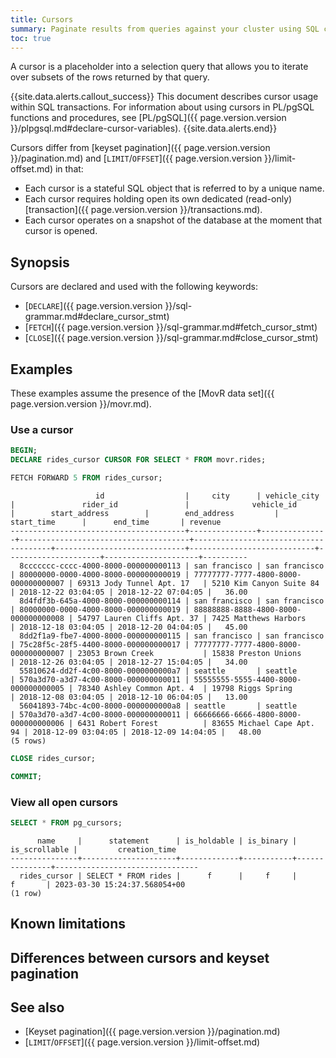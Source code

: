 ```yaml
---
title: Cursors
summary: Paginate results from queries against your cluster using SQL cursors
toc: true
---
```


A cursor is a placeholder into a selection query that allows you to iterate over subsets of the rows returned by that query.

{{site.data.alerts.callout_success}}
This document describes cursor usage within SQL transactions. For information about using cursors in PL/pgSQL functions and procedures, see [PL/pgSQL]({{ page.version.version }}/plpgsql.md#declare-cursor-variables).
{{site.data.alerts.end}}

Cursors differ from [keyset pagination]({{ page.version.version }}/pagination.md) and [`LIMIT`/`OFFSET`]({{ page.version.version }}/limit-offset.md) in that:

- Each cursor is a stateful SQL object that is referred to by a unique name.
- Each cursor requires holding open its own dedicated (read-only) [transaction]({{ page.version.version }}/transactions.md).
- Each cursor operates on a snapshot of the database at the moment that cursor is opened.

## Synopsis

Cursors are declared and used with the following keywords:

- [`DECLARE`]({{ page.version.version }}/sql-grammar.md#declare_cursor_stmt)
- [`FETCH`]({{ page.version.version }}/sql-grammar.md#fetch_cursor_stmt)
- [`CLOSE`]({{ page.version.version }}/sql-grammar.md#close_cursor_stmt)

<div>
</div>

<div>
</div>

<div>
</div>

## Examples

These examples assume the presence of the [MovR data set]({{ page.version.version }}/movr.md).

### Use a cursor

~~~ sql
BEGIN;
DECLARE rides_cursor CURSOR FOR SELECT * FROM movr.rides;
~~~


~~~ sql
FETCH FORWARD 5 FROM rides_cursor;
~~~

~~~
                   id                  |     city      | vehicle_city  |               rider_id               |              vehicle_id              |        start_address        |        end_address         |     start_time      |      end_time       | revenue
---------------------------------------+---------------+---------------+--------------------------------------+--------------------------------------+-----------------------------+----------------------------+---------------------+---------------------+----------
  8ccccccc-cccc-4000-8000-000000000113 | san francisco | san francisco | 80000000-0000-4000-8000-000000000019 | 77777777-7777-4800-8000-000000000007 | 69313 Jody Tunnel Apt. 17   | 5210 Kim Canyon Suite 84   | 2018-12-22 03:04:05 | 2018-12-22 07:04:05 |   36.00
  8d4fdf3b-645a-4000-8000-000000000114 | san francisco | san francisco | 80000000-0000-4000-8000-000000000019 | 88888888-8888-4800-8000-000000000008 | 54797 Lauren Cliffs Apt. 37 | 7425 Matthews Harbors      | 2018-12-18 03:04:05 | 2018-12-20 04:04:05 |   45.00
  8dd2f1a9-fbe7-4000-8000-000000000115 | san francisco | san francisco | 75c28f5c-28f5-4400-8000-000000000017 | 77777777-7777-4800-8000-000000000007 | 23053 Brown Creek           | 15838 Preston Unions       | 2018-12-26 03:04:05 | 2018-12-27 15:04:05 |   34.00
  55810624-dd2f-4c00-8000-0000000000a7 | seattle       | seattle       | 570a3d70-a3d7-4c00-8000-000000000011 | 55555555-5555-4400-8000-000000000005 | 78340 Ashley Common Apt. 4  | 19798 Riggs Spring         | 2018-12-08 03:04:05 | 2018-12-10 06:04:05 |   13.00
  56041893-74bc-4c00-8000-0000000000a8 | seattle       | seattle       | 570a3d70-a3d7-4c00-8000-000000000011 | 66666666-6666-4800-8000-000000000006 | 6431 Robert Forest          | 83655 Michael Cape Apt. 94 | 2018-12-09 03:04:05 | 2018-12-09 14:04:05 |   48.00
(5 rows)
~~~

~~~ sql
CLOSE rides_cursor;
~~~

~~~ sql
COMMIT;
~~~

### View all open cursors

~~~ sql
SELECT * FROM pg_cursors;
~~~

~~~
      name     |      statement      | is_holdable | is_binary | is_scrollable |         creation_time
---------------+---------------------+-------------+-----------+---------------+--------------------------------
  rides_cursor | SELECT * FROM rides |      f      |     f     |       f       | 2023-03-30 15:24:37.568054+00
(1 row)
~~~

## Known limitations


## Differences between cursors and keyset pagination


## See also

- [Keyset pagination]({{ page.version.version }}/pagination.md)
- [`LIMIT`/`OFFSET`]({{ page.version.version }}/limit-offset.md)